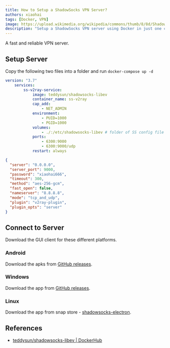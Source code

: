 ```yaml
---
title: How to Setup a ShadowSocks VPN Server?
authors: xiaohai
tags: [Docker, VPN]
image: https://upload.wikimedia.org/wikipedia/commons/thumb/8/8d/Shadowsocks_logo.png/180px-Shadowsocks_logo.png
description: "Setup a ShadowSocks VPN server using Docker in just one command."
---
```


A fast and reliable VPN server.

<!-- truncate -->

## Setup Server

Copy the following two files into a folder and run `docker-compose up -d`

```yaml title="docker-compose.yaml"
version: "3.7"
    services:
        ss-v2ray-service:
            image: teddysun/shadowsocks-libev
            container_name: ss-v2ray
            cap_add:
                - NET_ADMIN
            environment:
                - PUID=1000
                - PGID=1000
            volumes:
                - ./:/etc/shadowsocks-libev # folder of SS config file
            ports:
                - 6300:9000
                - 6300:9000/udp
            restart: always
```

```json title="config.json"
{
  "server": "0.0.0.0",
  "server_port": 9000,
  "password": "xiaohai666",
  "timeout": 300,
  "method": "aes-256-gcm",
  "fast_open": false,
  "nameserver": "8.8.8.8",
  "mode": "tcp_and_udp",
  "plugin": "v2ray-plugin",
  "plugin_opts": "server"
}
```

## Connect to Server

Download the GUI client for these different platforms.

### Android

Download the apks from [GitHub releases](https://github.com/shadowsocks/shadowsocks-android/releases).

### Windows

Download the app from [GitHub releases](https://github.com/shadowsocks/shadowsocks-windows/releases).

### Linux

Download the app from snap store - [shadowsocks-electron](https://snapcraft.io/shadowsocks-electron).

## References

- [teddysun/shadowsocks-libev | DockerHub](https://hub.docker.com/r/teddysun/shadowsocks-libev)
